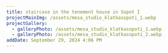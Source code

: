 ```yaml
---
title: staircase in the tenement house in Sopot I
projectMainImg: /assets/mesa_studio_klatkasopoti_1.webp
projectGallery:
  - galleryPhoto: /assets/mesa_studio_klatkasopoti_1.webp
  - galleryPhoto: /assets/mesa_studio_klatkasopoti_2.webp
addDate: September 29, 2024 4:06 PM
---
```

